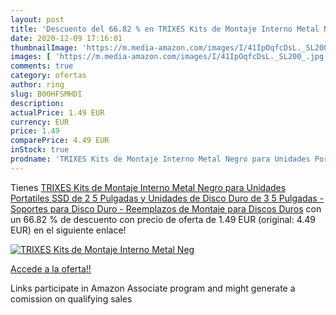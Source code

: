 ```yaml
---
layout: post
title: 'Descuento del 66.82 % en TRIXES Kits de Montaje Interno Metal Neg'
date: 2020-12-09 17:16:01
thumbnailImage: 'https://m.media-amazon.com/images/I/41IpOqfcDsL._SL200_.jpg'
images: [ 'https://m.media-amazon.com/images/I/41IpOqfcDsL._SL200_.jpg' ]
comments: true
category: ofertas
author: ring
slug: B00HFSMHDI
description:
actualPrice: 1.49 EUR
currency: EUR
price: 1.49
comparePrice: 4.49 EUR
inStock: true
prodname: 'TRIXES Kits de Montaje Interno Metal Negro para Unidades Portatiles SSD de 2 5 Pulgadas y Unidades de Disco Duro de 3 5 Pulgadas - Soportes para Disco Duro - Reemplazos de Montaje para Discos Duros'
---
```


Tienes [TRIXES Kits de Montaje Interno Metal Negro para Unidades Portatiles SSD de 2 5 Pulgadas y Unidades de Disco Duro de 3 5 Pulgadas - Soportes para Disco Duro - Reemplazos de Montaje para Discos Duros](https://www.amazon.es/dp/B00HFSMHDI/?tag=tolees-21) con un 66.82 % de descuento con precio de oferta de 1.49 EUR (original: 4.49 EUR) en el siguiente enlace!

[![TRIXES Kits de Montaje Interno Metal Neg](https://m.media-amazon.com/images/I/41IpOqfcDsL._SL200_.jpg)](https://www.amazon.es/dp/B00HFSMHDI/?tag=tolees-21)

[Accede a la oferta!!](https://www.amazon.es/dp/B00HFSMHDI/?tag=tolees-21)

Links participate in Amazon Associate program and might generate a comission on qualifying sales


